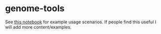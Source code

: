 # genome-tools

See [this notebook](examples/UsageExamples.ipynb) for example usage scenarios. If people find this useful I will add more content/examples.
